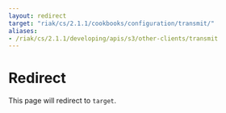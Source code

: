 ```yaml
---
layout: redirect
target: "riak/cs/2.1.1/cookbooks/configuration/transmit/"
aliases:
- /riak/cs/2.1.1/developing/apis/s3/other-clients/transmit
---
```


# Redirect

This page will redirect to `target`.
